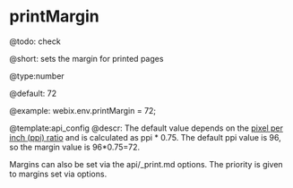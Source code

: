 printMargin
=============

@todo:
	check 


@short:
	sets the margin for printed pages

@type:number

@default: 72

@example:
webix.env.printMargin = 72;

@template:api_config
@descr:
The default value depends on the [pixel per inch (ppi) ratio](api/env_printppi_other.md) and is calculated as ppi * 0.75. 
The default ppi value is 96, so the margin value is 96*0.75=72.

Margins can also be set via the api/_print.md options. The priority is given to margins set via options. 







